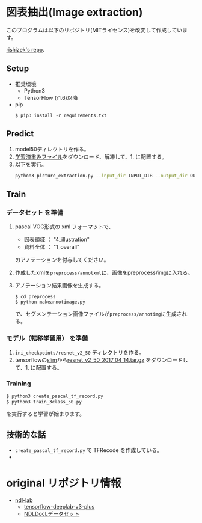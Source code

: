 # 図表抽出(Image extraction)

このプログラムは以下のリポジトリ(MITライセンス)を改変して作成しています。

[rishizek's repo](https://github.com/rishizek/tensorflow-deeplab-v3-plus).

## Setup
- 推奨環境
  - Python3
  - TensorFlow (r1.6)以降
- pip
  ```
  $ pip3 install -r requirements.txt
  ```

## Predict
1. model50ディレクトリを作る。
2. [学習済重みファイル](http://lab.ndl.go.jp/dataset/trainedweights.zip)をダウンロード、解凍して、1. に配置する。
3. 以下を実行。
    ```bash
    python3 picture_extraction.py --input_dir INPUT_DIR --output_dir OUTPUT_DIR
    ```

## Train
### データセット を準備
1. pascal VOC形式の xml フォーマットで、
    - 図表領域 ： "4_illustration"
    - 資料全体 ： "1_overall"

   のアノテーションを付与してください。

2. 作成したxmlを`preprocess/annotxml`に、画像をpreprocess/imgに入れる。
3. アノテーション結果画像を生成する。
    ```
    $ cd preprocess
    $ python makeannotimage.py
    ```
    で、セグメンテーション画像ファイルが`preprocess/annotimg`に生成される。


### モデル（転移学習用） を準備
1. `ini_checkpoints/resnet_v2_50` ディレクトリを作る。
2. tensorflowの[slim](https://github.com/tensorflow/models/tree/master/research/slim)から[resnet_v2_50_2017_04_14.tar.gz](http://download.tensorflow.org/models/resnet_v2_50_2017_04_14.tar.gz) をダウンロードして、1. に配置する。


### Training
```bash
$ python3 create_pascal_tf_record.py
$ python3 train_3class_50.py
```
を実行すると学習が始まります。

## 技術的な話
- `create_pascal_tf_record.py` で TFRecode を作成している。
- 



# original リポジトリ情報
- [ndl-lab](https://github.com/ndl-lab)
  - [tensorflow-deeplab-v3-plus](https://github.com/ndl-lab/tensorflow-deeplab-v3-plus)
  - [NDLDocLデータセット](https://github.com/ndl-lab/layout-dataset)

